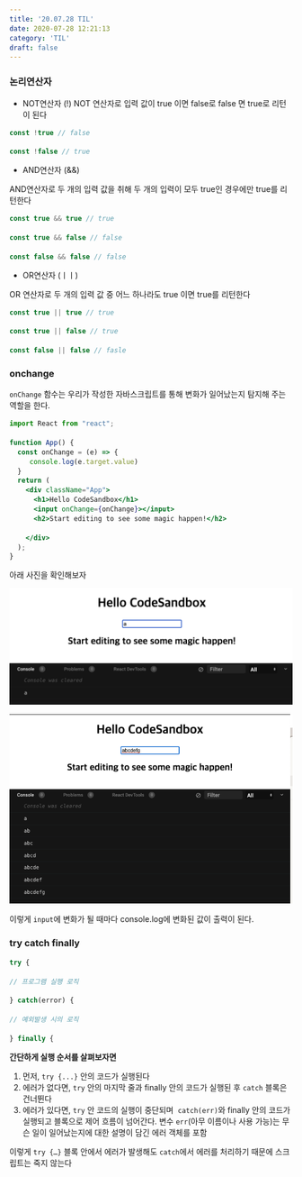 ```yaml
---
title: '20.07.28 TIL'
date: 2020-07-28 12:21:13
category: 'TIL'
draft: false
---
```


### 논리연산자
- NOT연산자 (!)
NOT 연산자로 입력 값이 true 이면 false로 false 면 true로 리턴이 된다

```jsx
const !true // false

const !false // true
```



- AND연산자 (&&)

AND연산자로 두 개의 입력 값을 취해 두 개의 입력이 모두 true인 경우에만 true를 리턴한다

```jsx
const true && true // true

const true && false // false

const false && false // false
```



- OR연산자 (ㅣㅣ)

OR 연산자로 두 개의 입력 값 중 어느 하나라도 true 이면 true를 리턴한다

```jsx
const true || true // true

const true || false // true

const false || false // fasle
```



### onchange

`onChange` 함수는 우리가 작성한 자바스크립트를 통해 변화가 일어났는지 탐지해 주는 역할을 한다.

```jsx
import React from "react";

function App() {
  const onChange = (e) => {
     console.log(e.target.value)
  }
  return (
    <div className="App">
      <h1>Hello CodeSandbox</h1>
      <input onChange={onChange}></input>
      <h2>Start editing to see some magic happen!</h2>
        
    </div>
  );
}
```

아래 사진을 확인해보자

![](./images/onchange1.png)

![](./images/onchange2.png)


이렇게 `input`에 변화가 될 때마다 console.log에 변화된 값이 출력이 된다.



### try catch finally


```jsx
try {

// 프로그램 실행 로직

} catch(error) {

// 예외발생 시의 로직

} finally {

```

**간단하게 실행 순서를 살펴보자면**

1. 먼저, `try {...}` 안의 코드가 실행된다
2. 에러가 없다면, `try` 안의 마지막 줄과 finally 안의 코드가 실행된 후 `catch` 블록은 건너뛴다
3. 에러가 있다면, `try` 안 코드의 실행이 중단되며  `catch(err)`와 finally 안의 코드가 실행되고 블록으로 제어 흐름이 넘어간다. 변수 `err`(아무 이름이나 사용 가능)는 무슨 일이 일어났는지에 대한 설명이 담긴 에러 객체를 포함

이렇게 `try {…}` 블록 안에서 에러가 발생해도 `catch`에서 에러를 처리하기 때문에 스크립트는 죽지 않는다